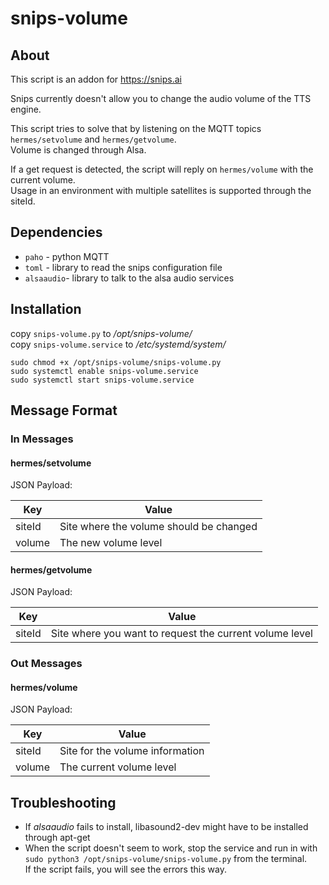 # snips-volume
## About
This script is an addon for https://snips.ai

Snips currently doesn't allow you to change the audio volume of the TTS engine.

This script tries to solve that by listening on the MQTT topics `hermes/setvolume` and `hermes/getvolume`.\
Volume is changed through Alsa.

If a get request is detected, the script will reply on `hermes/volume` with the current volume.\
Usage in an environment with multiple satellites is supported through the siteId.

## Dependencies
 - `paho` - python MQTT
 - `toml` - library to read the snips configuration file
 - `alsaaudio`- library to talk to the alsa audio services

## Installation
copy `snips-volume.py` to _/opt/snips-volume/_\
copy `snips-volume.service` to _/etc/systemd/system/_

```
sudo chmod +x /opt/snips-volume/snips-volume.py
sudo systemctl enable snips-volume.service
sudo systemctl start snips-volume.service
```

## Message Format

### In Messages

#### hermes/setvolume
JSON Payload: 

| Key     | Value                                    |
| ------- | ---------------------------------------- |
| siteId  | Site where the volume should be changed  |
| volume  | The new volume level                     |

#### hermes/getvolume
JSON Payload: 

| Key     | Value                                                   |
| ------- | ------------------------------------------------------- |
| siteId  | Site where you want to request the current volume level |

### Out Messages

#### hermes/volume
JSON Payload: 

| Key     | Value                           |
| ------- | ------------------------------- |
| siteId  | Site for the volume information |
| volume  | The current volume level        |

## Troubleshooting
- If *alsaaudio* fails to install, libasound2-dev might have to be installed through apt-get
- When the script doesn't seem to work, stop the service and run in with\
`sudo python3 /opt/snips-volume/snips-volume.py` from the terminal.\
If the script fails, you will see the errors this way.
